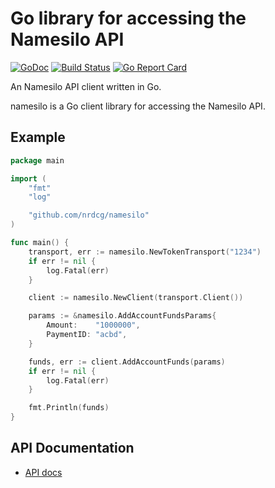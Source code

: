 # Go library for accessing the Namesilo API

[![GoDoc](https://godoc.org/github.com/nrdcg/namesilo?status.svg)](https://godoc.org/github.com/nrdcg/namesilo)
[![Build Status](https://travis-ci.org/nrdcg/namesilo.svg?branch=master)](https://travis-ci.org/nrdcg/namesilo)
[![Go Report Card](https://goreportcard.com/badge/github.com/nrdcg/namesilo)](https://goreportcard.com/report/github.com/nrdcg/namesilo)

An Namesilo API client written in Go.

namesilo is a Go client library for accessing the Namesilo API.

## Example


```go
package main

import (
	"fmt"
	"log"

	"github.com/nrdcg/namesilo"
)

func main() {
	transport, err := namesilo.NewTokenTransport("1234")
	if err != nil {
		log.Fatal(err)
	}

	client := namesilo.NewClient(transport.Client())

	params := &namesilo.AddAccountFundsParams{
		Amount:    "1000000",
		PaymentID: "acbd",
	}

	funds, err := client.AddAccountFunds(params)
	if err != nil {
		log.Fatal(err)
	}

	fmt.Println(funds)
}
```

## API Documentation

- [API docs](https://www.namesilo.com/api_reference.php)
